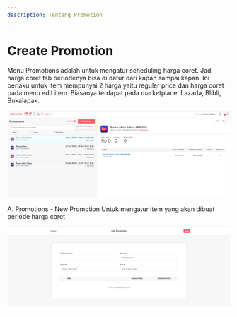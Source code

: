 ```yaml
---
description: Tentang Promotion
---
```


# Create Promotion

Menu Promotions adalah untuk mengatur scheduling harga coret. Jadi harga coret tsb periodenya bisa di datur dari kapan sampai kapan. Ini berlaku untuk item mempunyai 2 harga yaitu reguler price dan harga coret pada menu edit item. Biasanya terdapat pada marketplace: Lazada, Blibli, Bukalapak.

![](../../.gitbook/assets/image%20%2853%29.png)

A. Promotions - New Promotion Untuk mengatur item yang akan dibuat periode harga coret

![](../../.gitbook/assets/image%20%2890%29.png)

